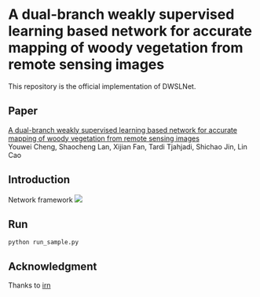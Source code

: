 # A dual-branch weakly supervised learning based network for accurate mapping of woody vegetation from remote sensing images
This repository is the official implementation of DWSLNet.
## Paper
[A dual-branch weakly supervised learning based network for accurate mapping of woody vegetation from remote sensing images](https://www.sciencedirect.com/science/article/pii/S1569843223003230)  
Youwei Cheng, Shaocheng Lan, Xijian Fan, Tardi Tjahjadi, Shichao Jin, Lin Cao
## Introduction
Network framework
![](https://github.com/Mr-catc/DWSLNet/blob/main/resources/Network.png "")
## Run
``python run_sample.py``
## Acknowledgment
Thanks to [irn](https://github.com/jiwoon-ahn/irn)
